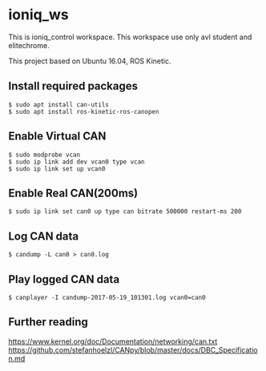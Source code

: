 # ioniq_ws 
This is ioniq_control workspace.
This workspace use only avl student and elitechrome.

This project based on Ubuntu 16.04, ROS Kinetic.

## Install required packages
```
$ sudo apt install can-utils
$ sudo apt install ros-kinetic-ros-canopen
```

## Enable Virtual CAN
```
$ sudo modprobe vcan
$ sudo ip link add dev vcan0 type vcan
$ sudo ip link set up vcan0
```
## Enable Real CAN(200ms)
```
$ sudo ip link set can0 up type can bitrate 500000 restart-ms 200
```

## Log CAN data
```
$ candump -L can0 > can0.log
```

## Play logged CAN data
```
$ canplayer -I candump-2017-05-19_101301.log vcan0=can0
``` 



## Further reading
https://www.kernel.org/doc/Documentation/networking/can.txt
https://github.com/stefanhoelzl/CANpy/blob/master/docs/DBC_Specification.md